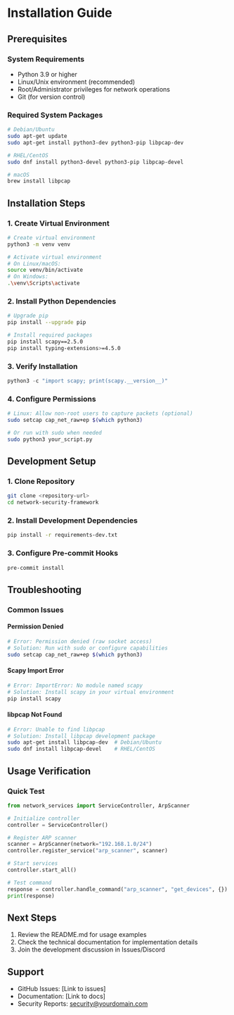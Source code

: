 # Installation Guide

## Prerequisites

### System Requirements
- Python 3.9 or higher
- Linux/Unix environment (recommended)
- Root/Administrator privileges for network operations
- Git (for version control)

### Required System Packages
```bash
# Debian/Ubuntu
sudo apt-get update
sudo apt-get install python3-dev python3-pip libpcap-dev

# RHEL/CentOS
sudo dnf install python3-devel python3-pip libpcap-devel

# macOS
brew install libpcap
```

## Installation Steps

### 1. Create Virtual Environment
```bash
# Create virtual environment
python3 -m venv venv

# Activate virtual environment
# On Linux/macOS:
source venv/bin/activate
# On Windows:
.\venv\Scripts\activate
```

### 2. Install Python Dependencies
```bash
# Upgrade pip
pip install --upgrade pip

# Install required packages
pip install scapy==2.5.0
pip install typing-extensions>=4.5.0
```

### 3. Verify Installation
```python
python3 -c "import scapy; print(scapy.__version__)"
```

### 4. Configure Permissions
```bash
# Linux: Allow non-root users to capture packets (optional)
sudo setcap cap_net_raw+ep $(which python3)

# Or run with sudo when needed
sudo python3 your_script.py
```

## Development Setup

### 1. Clone Repository
```bash
git clone <repository-url>
cd network-security-framework
```

### 2. Install Development Dependencies
```bash
pip install -r requirements-dev.txt
```

### 3. Configure Pre-commit Hooks
```bash
pre-commit install
```

## Troubleshooting

### Common Issues

#### Permission Denied
```bash
# Error: Permission denied (raw socket access)
# Solution: Run with sudo or configure capabilities
sudo setcap cap_net_raw+ep $(which python3)
```

#### Scapy Import Error
```bash
# Error: ImportError: No module named scapy
# Solution: Install scapy in your virtual environment
pip install scapy
```

#### libpcap Not Found
```bash
# Error: Unable to find libpcap
# Solution: Install libpcap development package
sudo apt-get install libpcap-dev  # Debian/Ubuntu
sudo dnf install libpcap-devel    # RHEL/CentOS
```

## Usage Verification

### Quick Test
```python
from network_services import ServiceController, ArpScanner

# Initialize controller
controller = ServiceController()

# Register ARP scanner
scanner = ArpScanner(network="192.168.1.0/24")
controller.register_service("arp_scanner", scanner)

# Start services
controller.start_all()

# Test command
response = controller.handle_command("arp_scanner", "get_devices", {})
print(response)
```

## Next Steps
1. Review the README.md for usage examples
2. Check the technical documentation for implementation details
3. Join the development discussion in Issues/Discord

## Support
- GitHub Issues: [Link to issues]
- Documentation: [Link to docs]
- Security Reports: security@yourdomain.com
